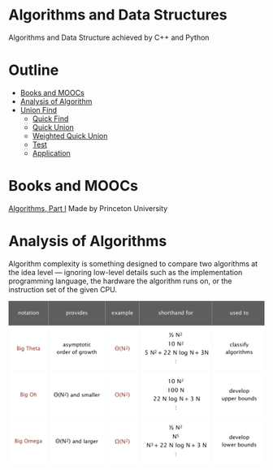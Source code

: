 # Algorithms and Data Structures
Algorithms and Data Structure achieved by C++ and Python

# Outline
- [Books and MOOCs](#books-and-moocs)
- [Analysis of Algorithm](#analysis-of-algorithms)
- [Union Find](./Union%20Find/Union%20Find.md)
	- [Quick Find](./Union%20Find/Union%20Find.md#L12)
	- [Quick Union](./Union%20Find/Union%20Find.md#L46)
	- [Weighted Quick Union](#weighted-quick-union)
	- [Test](#test)
	- [Application](#application)

# Books and MOOCs
[Algorithms, Part I](https://www.coursera.org/learn/algorithms-part1) Made by Princeton University

# Analysis of Algorithms
Algorithm complexity is something designed to compare two algorithms at the idea level — ignoring low-level details such as the implementation programming language, the hardware the algorithm runs on, or the instruction set of the given CPU.

![](./img/commonly-used%20notations.png)

